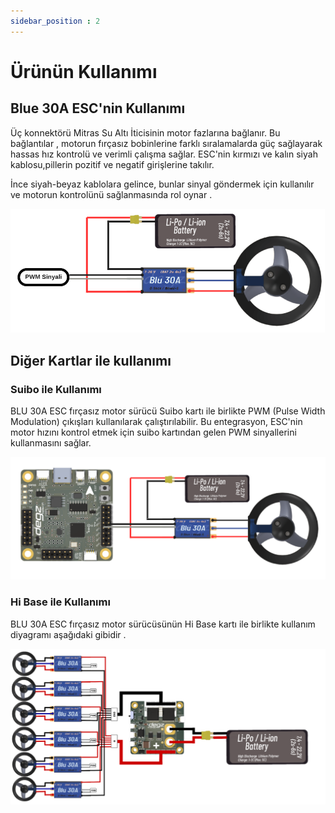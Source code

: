 ```yaml
---
sidebar_position : 2
---
```


# Ürünün Kullanımı

## Blue 30A ESC'nin  Kullanımı

Üç  konnektörü Mitras Su Altı İticisinin motor fazlarına bağlanır. Bu bağlantılar , motorun fırçasız bobinlerine farklı sıralamalarda güç sağlayarak hassas hız kontrolü ve verimli çalışma sağlar.
ESC'nin kırmızı ve kalın siyah kablosu,pillerin  pozitif ve negatif girişlerine takılır.

İnce siyah-beyaz kablolara gelince, bunlar  sinyal göndermek için kullanılır ve motorun kontrolünü sağlanmasında rol oynar .

![BLU 30 A ESC Fırçasız Motor Sürücü Diyagram](./image/esc1.png)

## Diğer Kartlar ile kullanımı

### Suibo ile Kullanımı

BLU 30A ESC fırçasız motor sürücü  Suibo  kartı ile birlikte PWM (Pulse Width Modulation) çıkışları kullanılarak çalıştırılabilir. Bu entegrasyon, ESC'nin motor hızını kontrol etmek için suibo kartından gelen PWM sinyallerini kullanmasını sağlar.

![BLU 30 A ESC Fırçasız Motor Sürücü Diyagram](./image/esc3.png)

### Hi Base  ile Kullanımı

BLU 30A ESC fırçasız motor sürücüsünün Hi Base kartı ile birlikte kullanım  diyagramı aşağıdaki gibidir .

![BLU 30 A ESC Fırçasız Motor Sürücü Diyagram](./image/esc2.png)
